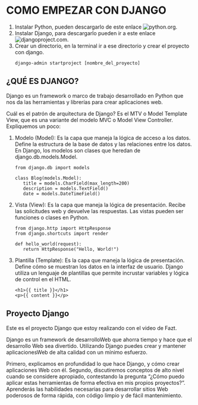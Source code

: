 # COMO EMPEZAR CON DJANGO

1. Instalar Python, pueden descargarlo de este enlace ![python.org](https://www.python.org/).
2. Instalar Django, para descargarlo pueden ir a este enlace ![djangoproject.com](https://www.djangoproject.com/download/).
3. Crear un directorio, en la terminal ir a ese directorio y crear el proyecto con django.
   ```
   django-admin startproject [nombre_del_proyecto]
   ```

## ¿QUÉ ES DJANGO?

Django es un framework o marco de trabajo desarrollado en Python que nos da las herramientas y librerías para crear aplicaciones web.

Cuál es el patrón de arquitectura de Django? Es el MTV o Model Template View, que es una variante del modelo MVC o Model View Controller. Expliquemos un poco:

1. Modelo (Model): Es la capa que maneja la lógica de acceso a los datos. Define la estructura de la base de datos y las relaciones entre los datos. En Django, los modelos son clases que heredan de django.db.models.Model.
   
   ```
   from django.db import models

   class Blog(models.Model):
      title = models.CharField(max_length=200)
      description = models.TextField()
      date = models.DateTimeField()
   ```

2. Vista (View): Es la capa que maneja la lógica de presentación. Recibe las solicitudes web y devuelve las respuestas. Las vistas pueden ser funciones o clases en Python.

   ```
   from django.http import HttpResponse
   from django.shortcuts import render

   def hello_world(request):
      return HttpResponse("Hello, World!")
   ```

3. Plantilla (Template): Es la capa que maneja la lógica de presentación. Define cómo se muestran los datos en la interfaz de usuario. Django utiliza un lenguaje de plantillas que permite incrustar variables y lógica de control en el HTML.

   ```
   <h1>{{ title }}</h1>
   <p>{{ content }}</p>
   ```

## Proyecto Django

Este es el proyecto Django que estoy realizando con el video de Fazt.

Django es un framework de desarrolloWeb que ahorra tiempo y hace que el desarrollo Web sea divertido. Utilizando Django puedes crear y mantener aplicacionesWeb de alta calidad con un
mínimo esfuerzo.

Primero, explicamos en profundidad lo que hace Django, y cómo crear aplicaciones Web con él. Segundo, discutiremos conceptos de alto nivel cuando se considere apropiado, contestando la pregunta “¿Cómo puedo aplicar estas herramientas de forma efectiva en mis propios proyectos?”. Aprenderás las habilidades necesarias para desarrollar sitios Web poderosos de forma rápida, con código limpio y de fácil mantenimiento.

<!-- 
https://www.youtube.com/watch?v=T1intZyhXDU 
[****](https://www.youtube.com/watch?v=o0XbHvKxw7Y)
CURSO DE DJANGO
https://www.youtube.com/watch?v=ruQIRGXfUKY&list=PLkVpKYNT_U9cl3hhVg_ROOlSY33uuBWZh&index=2
-->

